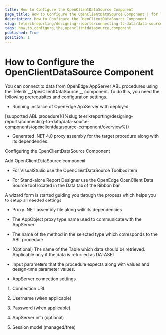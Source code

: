 ```yaml
---
title: How to Configure the OpenClientDataSource Component
page_title: How to Configure the OpenClientDataSource Component | for Telerik Reporting Documentation
description: How to Configure the OpenClientDataSource Component
slug: telerikreporting/designing-reports/connecting-to-data/data-source-components/openclientdatasource-component/how-to-configure-the-openclientdatasource-component
tags: how,to,configure,the,openclientdatasource,component
published: True
position: 1
---
```


# How to Configure the OpenClientDataSource Component



You can connect to data from OpenEdge AppServer ABL procedures using the
        Telerik 
__OpenClientDataSource
__ component. To do this, you need the following prerequisites and configuration settings.
      


* Running instance of OpenEdge AppServer with deployed
              
[supported ABL procedure]({%slug telerikreporting/designing-reports/connecting-to-data/data-source-components/openclientdatasource-component/overview%})


* Generated .NET 4.0 proxy assembly for the target procedure along with its dependencies.
            
Configuring the OpenClientDataSource Component


Add OpenClientDataSource component


* For VisualStudio use the OpenClientDataSource Toolbox item
                


* For Stand-alone Report Designer use the OpenEdge OpenClient Data Source tool located in the Data tab of the Ribbon bar
                


A wizard form is started guiding you through the process which helps you to setup all needed settings


* Proxy .NET assembly file along with its dependencies
                


* The AppObject proxy type name used to communicate with the AppServer
                


* The name of the method in the selected type which corresponds to the ABL procedure
                


* (Optional) The name of the Table which data should be retrieved. Applicable only if the data is returned as DATASET
                


* Input parameters that the procedure expects along with values and design-time parameter values.
                


* AppServer connection settings
                


1. Connection URL


1. Username (when applicable)


1. Password (when applicable)


1. AppServer info (optional)


1. Session model (managed/free)

